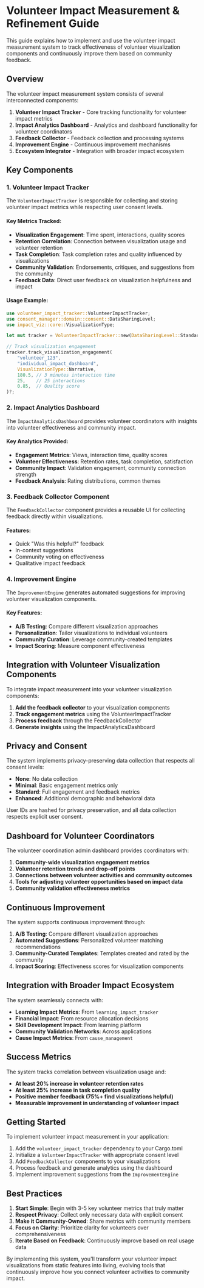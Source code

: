 # Volunteer Impact Measurement & Refinement Guide

This guide explains how to implement and use the volunteer impact measurement system to track effectiveness of volunteer visualization components and continuously improve them based on community feedback.

## Overview

The volunteer impact measurement system consists of several interconnected components:

1. **Volunteer Impact Tracker** - Core tracking functionality for volunteer impact metrics
2. **Impact Analytics Dashboard** - Analytics and dashboard functionality for volunteer coordinators
3. **Feedback Collector** - Feedback collection and processing systems
4. **Improvement Engine** - Continuous improvement mechanisms
5. **Ecosystem Integrator** - Integration with broader impact ecosystem

## Key Components

### 1. Volunteer Impact Tracker

The `VolunteerImpactTracker` is responsible for collecting and storing volunteer impact metrics while respecting user consent levels.

#### Key Metrics Tracked:
- **Visualization Engagement**: Time spent, interactions, quality scores
- **Retention Correlation**: Connection between visualization usage and volunteer retention
- **Task Completion**: Task completion rates and quality influenced by visualizations
- **Community Validation**: Endorsements, critiques, and suggestions from the community
- **Feedback Data**: Direct user feedback on visualization helpfulness and impact

#### Usage Example:
```rust
use volunteer_impact_tracker::VolunteerImpactTracker;
use consent_manager::domain::consent::DataSharingLevel;
use impact_viz::core::VisualizationType;

let mut tracker = VolunteerImpactTracker::new(DataSharingLevel::Standard);

// Track visualization engagement
tracker.track_visualization_engagement(
    "volunteer_123",
    "individual_impact_dashboard",
    VisualizationType::Narrative,
    180.5, // 3 minutes interaction time
    25,    // 25 interactions
    0.85,  // Quality score
)?;
```

### 2. Impact Analytics Dashboard

The `ImpactAnalyticsDashboard` provides volunteer coordinators with insights into volunteer effectiveness and community impact.

#### Key Analytics Provided:
- **Engagement Metrics**: Views, interaction time, quality scores
- **Volunteer Effectiveness**: Retention rates, task completion, satisfaction
- **Community Impact**: Validation engagement, community connection strength
- **Feedback Analysis**: Rating distributions, common themes

### 3. Feedback Collector Component

The `FeedbackCollector` component provides a reusable UI for collecting feedback directly within visualizations.

#### Features:
- Quick "Was this helpful?" feedback
- In-context suggestions
- Community voting on effectiveness
- Qualitative impact feedback

### 4. Improvement Engine

The `ImprovementEngine` generates automated suggestions for improving volunteer visualization components.

#### Key Features:
- **A/B Testing**: Compare different visualization approaches
- **Personalization**: Tailor visualizations to individual volunteers
- **Community Curation**: Leverage community-created templates
- **Impact Scoring**: Measure component effectiveness

## Integration with Volunteer Visualization Components

To integrate impact measurement into your volunteer visualization components:

1. **Add the feedback collector** to your visualization components
2. **Track engagement metrics** using the VolunteerImpactTracker
3. **Process feedback** through the FeedbackCollector
4. **Generate insights** using the ImpactAnalyticsDashboard

## Privacy and Consent

The system implements privacy-preserving data collection that respects all consent levels:

- **None**: No data collection
- **Minimal**: Basic engagement metrics only
- **Standard**: Full engagement and feedback metrics
- **Enhanced**: Additional demographic and behavioral data

User IDs are hashed for privacy preservation, and all data collection respects explicit user consent.

## Dashboard for Volunteer Coordinators

The volunteer coordination admin dashboard provides coordinators with:

1. **Community-wide visualization engagement metrics**
2. **Volunteer retention trends and drop-off points**
3. **Connections between volunteer activities and community outcomes**
4. **Tools for adjusting volunteer opportunities based on impact data**
5. **Community validation effectiveness metrics**

## Continuous Improvement

The system supports continuous improvement through:

1. **A/B Testing**: Compare different visualization approaches
2. **Automated Suggestions**: Personalized volunteer matching recommendations
3. **Community-Curated Templates**: Templates created and rated by the community
4. **Impact Scoring**: Effectiveness scores for visualization components

## Integration with Broader Impact Ecosystem

The system seamlessly connects with:

- **Learning Impact Metrics**: From `learning_impact_tracker`
- **Financial Impact**: From resource allocation decisions
- **Skill Development Impact**: From learning platform
- **Community Validation Networks**: Across applications
- **Cause Impact Metrics**: From `cause_management`

## Success Metrics

The system tracks correlation between visualization usage and:

- **At least 20% increase in volunteer retention rates**
- **At least 25% increase in task completion quality**
- **Positive member feedback (75%+ find visualizations helpful)**
- **Measurable improvement in understanding of volunteer impact**

## Getting Started

To implement volunteer impact measurement in your application:

1. Add the `volunteer_impact_tracker` dependency to your Cargo.toml
2. Initialize a `VolunteerImpactTracker` with appropriate consent level
3. Add `FeedbackCollector` components to your visualizations
4. Process feedback and generate analytics using the dashboard
5. Implement improvement suggestions from the `ImprovementEngine`

## Best Practices

1. **Start Simple**: Begin with 3-5 key volunteer metrics that truly matter
2. **Respect Privacy**: Collect only necessary data with explicit consent
3. **Make it Community-Owned**: Share metrics with community members
4. **Focus on Clarity**: Prioritize clarity for volunteers over comprehensiveness
5. **Iterate Based on Feedback**: Continuously improve based on real usage data

By implementing this system, you'll transform your volunteer impact visualizations from static features into living, evolving tools that continuously improve how you connect volunteer activities to community impact.